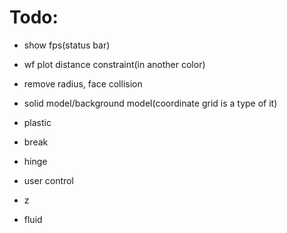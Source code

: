 # Todo:

* show fps(status bar)

* wf plot distance constraint(in another color)

* remove radius, face collision

* solid model/background model(coordinate grid is a type of it)

* plastic

* break

* hinge

* user control

* z

* fluid
